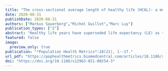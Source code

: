 ```yaml
---
title: "The cross-sectional average length of healthy life (HCAL): a measure that summarizes the history of cohort health and mortality"
date: 2020-08-31
publishDate: 2020-08-31
authors: ["Markus Sauerberg","Michel Guillot","Marc Luy"]
publication_types: ["2"]
abstract: "Healthy life years have superseded life expectancy (LE) as the most important indicator for population health. The most common approach to separate the total number of life years into those spent in good and poor health is the Sullivan method which incorporates the health dimension to the classic period life table, thus transforming the LE indicator into the health expectancy (HE) indicator. However, life years derived from a period life table and health prevalence derived from survey data are based on different conceptual frameworks. We modify the Sullivan method by combining the health prevalence data with the conceptually better fitting cross-sectional average length of life (CAL). We refer to this alternative HE indicator as the “cross-sectional average length of healthy life” (HCAL). We compare results from this alternative indicator with the conventional Sullivan approach for nine European countries. The analyses are based on EU-SILC data in three empirical applications, including the absolute and relative level of healthy life years, changes between 2008 and 2014, and the extent of the gender gap. HCAL and conventional HE differ in each of these empirical applications. In general, HCAL provides larger gains in healthy life years in recent years, but at the same time greater declines in the proportion of healthy life years. Regarding the gender gap, HCAL provides a more favourable picture for women compared to conventional HE. Nonetheless, the extent of these differences between the indicators is only of minor extent. Albeit the differences between HE and HCAL are small, we found some empirical examples in which the two indicators led to different conclusions. It is important to note, however, that the measurement of health and the data quality are much more important for the healthy life years indicator than the choice of the variant of the Sullivan method. Nonetheless, we suggest to use HCAL in addition to HE whenever possible because it widens the spectrum of empirical analyses and serves for verification of results based on the highly sensitive HE indicator."
featured: false
image:
  preview_only: true
publication: "*Population Health Metrics*:18(21), 1--17."
url_pdf: "https://pophealthmetrics.biomedcentral.com/articles/10.1186/s12963-020-00220-5"
doi: "https://doi.org/10.1186/s12963-021-00254-3"
---
```

